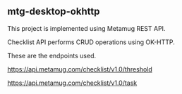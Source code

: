 ## mtg-desktop-okhttp

This project is implemented using Metamug REST API.

Checklist API performs CRUD operations using OK-HTTP.

These are the endpoints used.

https://api.metamug.com/checklist/v1.0/threshold

https://api.metamug.com/checklist/v1.0/task